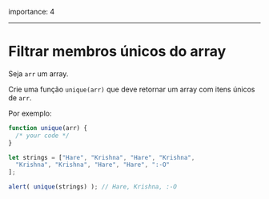 importance: 4

---

# Filtrar membros únicos do array

Seja `arr` um array.

Crie uma função `unique(arr)` que deve retornar um array com itens únicos de `arr`.

Por exemplo:

```js
function unique(arr) {
  /* your code */
}

let strings = ["Hare", "Krishna", "Hare", "Krishna",
  "Krishna", "Krishna", "Hare", "Hare", ":-O"
];

alert( unique(strings) ); // Hare, Krishna, :-O
```
